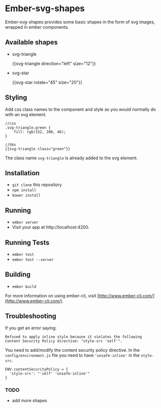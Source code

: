 # Ember-svg-shapes

Ember-svg-shapes provides some basic shapes in the form of svg images, wrapped in ember components.

## Available shapes

* svg-triangle

    {{svg-triangle direction="left" size="12"}}

* svg-star

    {{svg-star rotate="45" size="20"}}

## Styling

Add css class names to the component and style as you would normally do with an svg element.

    //css
    .svg-triangle.green {
        fill: rgb(152, 208, 46);
    }

    //hbs
    {{svg-triangle class="green"}}

The class name `svg-triangle` is already added to the svg element.

## Installation

* `git clone` this repository
* `npm install`
* `bower install`

## Running

* `ember server`
* Visit your app at http://localhost:4200.

## Running Tests

* `ember test`
* `ember test --server`

## Building

* `ember build`

For more information on using ember-cli, visit [http://www.ember-cli.com/](http://www.ember-cli.com/).

## Troubleshooting

If you get an error saying:

    Refused to apply inline style because it violates the following Content Security Policy directive: "style-src 'self'".

You need to add/modify the content security policy directive.  In the `config/environment.js` file you need to have `'unsafe-inline'` in the `style-src`.

    ENV.contentSecurityPolicy = {
      'style-src': "'self' 'unsafe-inline'"
    }

### TODO

* add more shapes
